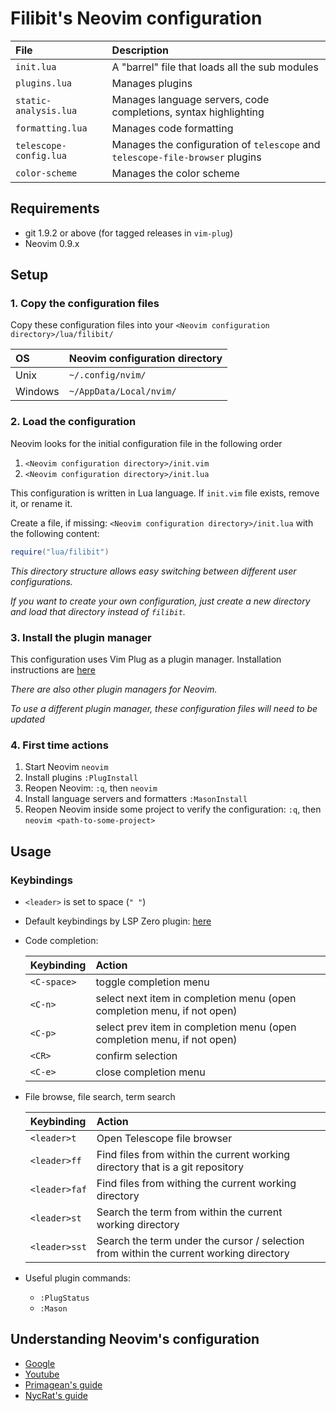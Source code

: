 # Filibit's Neovim configuration

| File                   | Description                                                                   |
| :--------------------- | :---------------------------------------------------------------------------- |
| `init.lua`             | A "barrel" file that loads all the sub modules                                |
| `plugins.lua`          | Manages plugins                                                               |
| `static-analysis.lua`  | Manages language servers, code completions, syntax highlighting               |
| `formatting.lua`       | Manages code formatting                                                       |
| `telescope-config.lua` | Manages the configuration of `telescope` and `telescope-file-browser` plugins |
| `color-scheme`         | Manages the color scheme                                                      |

## Requirements

-   git 1.9.2 or above (for tagged releases in `vim-plug`)
-   Neovim 0.9.x

## Setup

### 1. Copy the configuration files

Copy these configuration files into your `<Neovim configuration directory>/lua/filibit/`

| OS      | Neovim configuration directory |
| :------ | :----------------------------- |
| Unix    | `~/.config/nvim/`              |
| Windows | `~/AppData/Local/nvim/`        |

### 2. Load the configuration

Neovim looks for the initial configuration file in the following order

1. `<Neovim configuration directory>/init.vim`
2. `<Neovim configuration directory>/init.lua`

This configuration is written in Lua language. If `init.vim` file exists, remove it, or rename it.

Create a file, if missing: `<Neovim configuration directory>/init.lua` with the following content:

```lua
require("lua/filibit")
```

_This directory structure allows easy switching between different user configurations._

_If you want to create your own configuration, just create a new directory and load that directory instead of `filibit`._

### 3. Install the plugin manager

This configuration uses Vim Plug as a plugin manager. Installation instructions are [here](https://github.com/junegunn/vim-plug)

_There are also other plugin managers for Neovim._

_To use a different plugin manager, these configuration files will need to be updated_

### 4. First time actions

1. Start Neovim `neovim`
2. Install plugins `:PlugInstall`
3. Reopen Neovim: `:q`, then `neovim`
4. Install language servers and formatters `:MasonInstall`
5. Reopen Neovim inside some project to verify the configuration: `:q`, then `neovim <path-to-some-project>`

## Usage

### Keybindings

-   `<leader>` is set to space (`" "`)
-   Default keybindings by LSP Zero plugin: [here](https://github.com/VonHeikemen/lsp-zero.nvim?tab=readme-ov-file#keybindings)
-   Code completion:

    | Keybinding  | Action                                                                  |
    | :---------- | :---------------------------------------------------------------------- |
    | `<C-space>` | toggle completion menu                                                  |
    | `<C-n>`     | select next item in completion menu (open completion menu, if not open) |
    | `<C-p>`     | select prev item in completion menu (open completion menu, if not open) |
    | `<CR>`      | confirm selection                                                       |
    | `<C-e>`     | close completion menu                                                   |

-   File browse, file search, term search

    | Keybinding    | Action                                                                                 |
    | :------------ | :------------------------------------------------------------------------------------- |
    | `<leader>t`   | Open Telescope file browser                                                            |
    | `<leader>ff`  | Find files from within the current working directory that is a git repository          |
    | `<leader>faf` | Find files from withing the current working directory                                  |
    | `<leader>st`  | Search the term from within the current working directory                              |
    | `<leader>sst` | Search the term under the cursor / selection from within the current working directory |

-   Useful plugin commands:
    -   `:PlugStatus`
    -   `:Mason`

## Understanding Neovim's configuration

-   [Google](https://google.com)
-   [Youtube](https://youtube.com)
-   [Primagean's guide](https://www.youtube.com/watch?v=w7i4amO_zaE)
-   [NycRat's guide](https://www.youtube.com/watch?v=5HXINnalrAQ)
